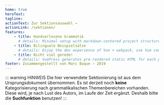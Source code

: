 ```yaml
---
home: true
heroText:
tagline:
actionText: Zur Sektionsauswahl →
actionLink: /sektionen/
features:
    - title: Handverlesene Grammatik
      # details: Minimal setup with markdown-centered project structure helps you focus on writing.
    - title: Bilinguale Beispielsätze
      # details: Enjoy the dev experience of Vue + webpack, use Vue components in markdown, and develop custom themes with Vue.
    - title: Nicht viel gerede!
      # details: VuePress generates pre-rendered static HTML for each page, and runs as an SPA once a page is loaded.
footer: Zusammengestellt von Marc Baque — 2019
---
```


::: warning HINWEIS
Die hier verwendete Sektionierung ist aus dem Ursprungsdokument übernommen. Es ist derzeit noch **keine** Kategorisierung nach grammatikalischen Themenbereichen vorhanden. Diese wird, je nach Lust des Autors, im Laufe der Zeit ergänzt. Deshalb bitte die **Suchfunktion** benutzen!
:::
